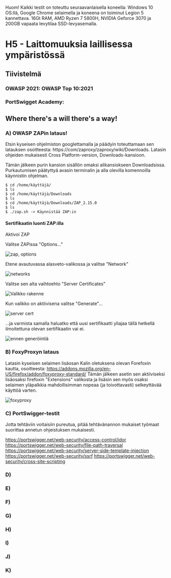 Huom! Kaikki testit on toteuttu seuraavanlaisella koneella: Windows 10 OS:llä, Google Chrome selaimella ja koneena on toiminut Legion 5 kannettava. 16Gt RAM, AMD Ryzen 7 5800H, NVIDIA Geforce 3070 ja 200GB vapaata levytilaa SSD-levyasemalla.

# H5 - Laittomuuksia laillisessa ympäristössä

## Tiivistelmä 
### OWASP 2021: OWASP Top 10:2021

### PortSwigget Academy:

## Where there's a will there's a way!

### A) OWASP ZAPin lataus!
Etsin kyseisen ohjelmiston googlettamalla ja päädyin toteuttamaan sen latauksen osoitteesta: https://com/zaproxy/zaproxy/wiki/Downloads.
Latasin ohjeiden mukaisesti Cross Platform-version, Downloads-kansioon.

Tämän jälkeen purin kansion sisällön omaksi alikansiokseen Downloadsissa.
Purkautumisen päätyttyä avasin terminalin ja alla olevilla komennoilla käynnistin ohjelman.

    $ cd /home/käyttäjä/
    $ ls
    $ cd /home/käyttäjä/Downloads
    $ ls
    $ cd /home/käyttäjä/Downloads/ZAP_2.15.0
    $ ls
    $ ./zap.sh -> Käynnistää ZAP:in

#### Sertifikaatin luonti ZAP:illa

Aktivoi ZAP

Valitse ZAPissa "Options..."

![zap, options](https://github.com/user-attachments/assets/a8b6fa0c-de93-4a58-9ff2-c2dbec6e0a5b)

Etene avautuvassa alasveto-valikossa ja valitse "Network"

![networks](https://github.com/user-attachments/assets/55e5d35b-4a70-44a6-9413-d8df71b13e73)

Valitse sen alta vaihtoehto "Server Certificates"

![Valikko rakenne](https://github.com/user-attachments/assets/8b59ebf2-eca9-40d5-8e0b-4b38a55dfc8c)

Kun valikko on aktiivisena valitse "Generate"... 

![server cert](https://github.com/user-attachments/assets/99639ffd-c889-486c-b94b-664ca073ace9)

...ja varmista samalla haluatko että uusi sertifikaatti yliajaa tällä hetkellä ilmoitettuna olevan sertifikaatin vai ei.

![ennen generöintiä](https://github.com/user-attachments/assets/db769739-8070-46d9-9f4d-c73e45a13b0c)


### B) FoxyProxyn lataus
Latasin kyseisen selaimen lisäosan Kalin oletuksena olevan Forefoxin kautta, osoitteesta: https://addons.mozilla.org/en-US/firefox/addon/foxyproxy-standard/
Tämän jälkeen asetin sen aktiiviseksi lisäosaksi firefoxin "Extensions" valikosta ja lisäsin sen myös osaksi selaimen yläpalkkia mahdollisimman nopeaa (ja toivottavasti) selkeyttävää käyttöä varten.

![foxyproxy](https://github.com/user-attachments/assets/2d38b7f0-952e-4a2f-8dcb-9d970b6405b5)  





### C) PortSwigger-testit
Jotta tehtäviin voitaisiin pureutua, pitää tehtävänannon mukaiset työmaat suorittaa annetun ohjeistuksen mukaisesti.

https://portswigger.net/web-security/access-control/idor
https://portswigger.net/web-security/file-path-traversal
https://portswigger.net/web-security/server-side-template-injection
https://portswigger.net/web-security/ssrf
https://portswigger.net/web-security/cross-site-scripting

### D)

### E)

### F)

### G)

### H)

### I)

### J)

### K)

